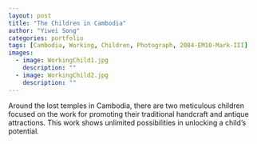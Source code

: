 ```yaml
---
layout: post
title: "The Children in Cambodia"
author: "Yiwei Song"
categories: portfolio
tags: [Cambodia, Working, Children, Photograph, 2084-EM10-Mark-III]
images:
  - image: WorkingChild1.jpg
    description: ""
  - image: WorkingChild2.jpg
    description: ""
---
```

Around the lost temples in Cambodia, there are two meticulous children focused on the work for promoting their traditional handcraft and antique attractions.
This work shows unlimited possibilities in unlocking a child’s potential.
